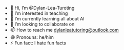 - 👋 Hi, I’m @Dylan-Lea-Turoting
- 👀 I’m interested in teaching
- 🌱 I’m currently learning all about AI
- 💞️ I’m looking to collaborate on 
- 📫 How to reach me dylanleatutoring@outlook.com
- 😄 Pronouns: he/him
- ⚡ Fun fact: I hate fun facts

<!--- 
Dylan-Lea-Turoting/Dylan-Lea-Turoting is a ✨ special ✨ repository because its `README.md` (this file) appears on your GitHub profile.
You can click the Preview link to take a look at your changes.
--->
